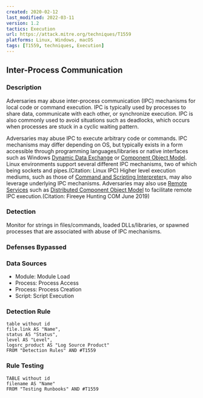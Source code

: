 ```yaml
---
created: 2020-02-12
last_modified: 2022-03-11
version: 1.2
tactics: Execution
url: https://attack.mitre.org/techniques/T1559
platforms: Linux, Windows, macOS
tags: [T1559, techniques, Execution]
---
```


## Inter-Process Communication

### Description

Adversaries may abuse inter-process communication (IPC) mechanisms for local code or command execution. IPC is typically used by processes to share data, communicate with each other, or synchronize execution. IPC is also commonly used to avoid situations such as deadlocks, which occurs when processes are stuck in a cyclic waiting pattern. 

Adversaries may abuse IPC to execute arbitrary code or commands. IPC mechanisms may differ depending on OS, but typically exists in a form accessible through programming languages/libraries or native interfaces such as Windows [Dynamic Data Exchange](https://attack.mitre.org/techniques/T1559/002) or [Component Object Model](https://attack.mitre.org/techniques/T1559/001). Linux environments support several different IPC mechanisms, two of which being sockets and pipes.(Citation: Linux IPC) Higher level execution mediums, such as those of [Command and Scripting Interpreter](https://attack.mitre.org/techniques/T1059)s, may also leverage underlying IPC mechanisms. Adversaries may also use [Remote Services](https://attack.mitre.org/techniques/T1021) such as [Distributed Component Object Model](https://attack.mitre.org/techniques/T1021/003) to facilitate remote IPC execution.(Citation: Fireeye Hunting COM June 2019)

### Detection

Monitor for strings in files/commands, loaded DLLs/libraries, or spawned processes that are associated with abuse of IPC mechanisms.

### Defenses Bypassed



### Data Sources

  - Module: Module Load
  -  Process: Process Access
  -  Process: Process Creation
  -  Script: Script Execution
### Detection Rule

```dataview
table without id
file.link AS "Name",
status AS "Status",
level AS "Level",
logsrc_product AS "Log Source Product"
FROM "Detection Rules" AND #T1559
```

### Rule Testing

```dataview
TABLE without id
filename AS "Name"
FROM "Testing Runbooks" AND #T1559
```

